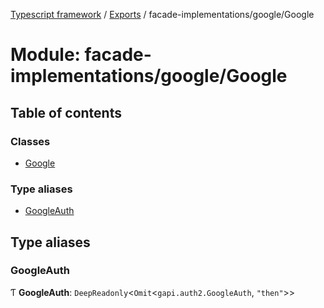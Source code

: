 [Typescript framework](../index.md) / [Exports](../modules.md) / facade-implementations/google/Google

# Module: facade-implementations/google/Google

## Table of contents

### Classes

- [Google](../classes/facade_implementations_google_Google.Google.md)

### Type aliases

- [GoogleAuth](facade_implementations_google_Google.md#googleauth)

## Type aliases

### GoogleAuth

Ƭ **GoogleAuth**: `DeepReadonly`<`Omit`<`gapi.auth2.GoogleAuth`, ``"then"``\>\>
